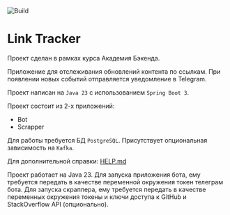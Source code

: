 ![Build](https://github.com/central-university-dev/backend-academy-2025-spring-template/actions/workflows/build.yaml/badge.svg)

# Link Tracker

<!-- этот файл можно и нужно менять -->

Проект сделан в рамках курса Академия Бэкенда.

Приложение для отслеживания обновлений контента по ссылкам.
При появлении новых событий отправляется уведомление в Telegram.

Проект написан на `Java 23` с использованием `Spring Boot 3`.

Проект состоит из 2-х приложений:
* Bot
* Scrapper

Для работы требуется БД `PostgreSQL`. Присутствует опциональная зависимость на `Kafka`.

Для дополнительной справки: [HELP.md](./HELP.md)

Проект работает на Java 23. Для запуска приложения
бота, ему требуется передать в качестве переменной
окружения токен телеграм бота.
Для запуска скраппера, ему требуется передать в
качестве переменных окружения токены и ключи доступа
к GitHub и StackOverflow API (опционально).
